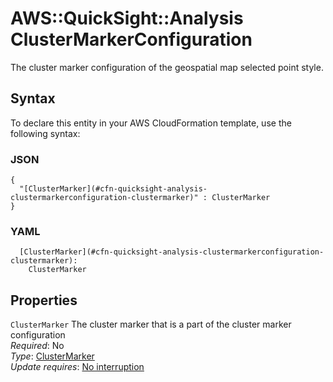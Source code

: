 # AWS::QuickSight::Analysis ClusterMarkerConfiguration<a name="aws-properties-quicksight-analysis-clustermarkerconfiguration"></a>

The cluster marker configuration of the geospatial map selected point style\.

## Syntax<a name="aws-properties-quicksight-analysis-clustermarkerconfiguration-syntax"></a>

To declare this entity in your AWS CloudFormation template, use the following syntax:

### JSON<a name="aws-properties-quicksight-analysis-clustermarkerconfiguration-syntax.json"></a>

```
{
  "[ClusterMarker](#cfn-quicksight-analysis-clustermarkerconfiguration-clustermarker)" : ClusterMarker
}
```

### YAML<a name="aws-properties-quicksight-analysis-clustermarkerconfiguration-syntax.yaml"></a>

```
  [ClusterMarker](#cfn-quicksight-analysis-clustermarkerconfiguration-clustermarker): 
    ClusterMarker
```

## Properties<a name="aws-properties-quicksight-analysis-clustermarkerconfiguration-properties"></a>

`ClusterMarker`  <a name="cfn-quicksight-analysis-clustermarkerconfiguration-clustermarker"></a>
The cluster marker that is a part of the cluster marker configuration  
*Required*: No  
*Type*: [ClusterMarker](aws-properties-quicksight-analysis-clustermarker.md)  
*Update requires*: [No interruption](https://docs.aws.amazon.com/AWSCloudFormation/latest/UserGuide/using-cfn-updating-stacks-update-behaviors.html#update-no-interrupt)